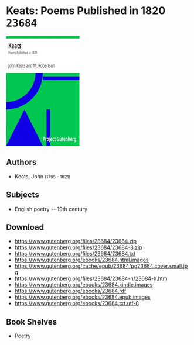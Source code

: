 # Keats: Poems Published in 1820 <kbd>23684</kbd>

![](./cover.medium.jpg "")

## Authors


 - Keats, John <small>(1795 - 1821)</small>

## Subjects


 - English poetry -- 19th century

## Download


 - https://www.gutenberg.org/files/23684/23684.zip
 - https://www.gutenberg.org/files/23684/23684-8.zip
 - https://www.gutenberg.org/files/23684/23684.txt
 - https://www.gutenberg.org/ebooks/23684.html.images
 - https://www.gutenberg.org/cache/epub/23684/pg23684.cover.small.jpg
 - https://www.gutenberg.org/files/23684/23684-h/23684-h.htm
 - https://www.gutenberg.org/ebooks/23684.kindle.images
 - https://www.gutenberg.org/ebooks/23684.rdf
 - https://www.gutenberg.org/ebooks/23684.epub.images
 - https://www.gutenberg.org/ebooks/23684.txt.utf-8

## Book Shelves


 - Poetry
